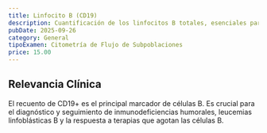 ```yaml
---
title: Linfocito B (CD19)
description: Cuantificación de los linfocitos B totales, esenciales para la producción de anticuerpos.
pubDate: 2025-09-26
category: General
tipoExamen: Citometría de Flujo de Subpoblaciones
price: 15.00
---
```


## Relevancia Clínica
El recuento de CD19+ es el principal marcador de células B. Es crucial para el diagnóstico y seguimiento de inmunodeficiencias humorales, leucemias linfoblásticas B y la respuesta a terapias que agotan las células B.